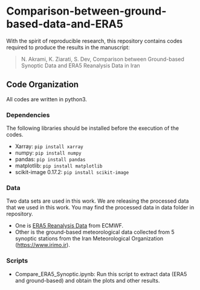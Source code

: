 # Comparison-between-ground-based-data-and-ERA5

With the spirit of reproducible research, this repository contains codes required to produce the results in the manuscript:

> N. Akrami, K. Ziarati, S. Dev, Comparison between Ground-based Synoptic Data and ERA5 Reanalysis Data in Iran


## Code Organization
All codes are written in python3.

### Dependencies
The following libraries should be installed before the execution of the codes.

- Xarray: `pip install xarray`
- numpy: `pip install numpy`
- pandas: `pip install pandas`
- matplotlib: `pip install matplotlib`
- scikit-image 0.17.2: `pip install scikit-image`


### Data
Two data sets are used in this work. We are releasing the processed data that we used in this work. You may find the processed data in data folder in repository.
- One is [ERA5 Reanalysis Data](https://cds.climate.copernicus.eu/cdsapp#!/dataset/reanalysis-era5-single-levels?tab=form) from ECMWF. 
- Other is the ground-based meteorological data collected from 5 synoptic stations from the Iran Meteorological Organization (https://www.irimo.ir).


### Scripts
- Compare_ERA5_Synoptic.ipynb: Run this script to extract data (ERA5 and ground-based) and obtain the plots and other results. 
